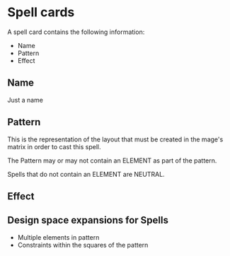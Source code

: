 # Spell cards

A spell card contains the following information:

* Name
* Pattern
* Effect


## Name

Just a name

## Pattern

This is the representation of the layout that must be created in the mage's matrix
in order to cast this spell.

The Pattern may or may not contain an ELEMENT as part of the pattern.

Spells that do not contain an ELEMENT are NEUTRAL.


## Effect


## Design space expansions for Spells

* Multiple elements in pattern
* Constraints within the squares of the pattern
